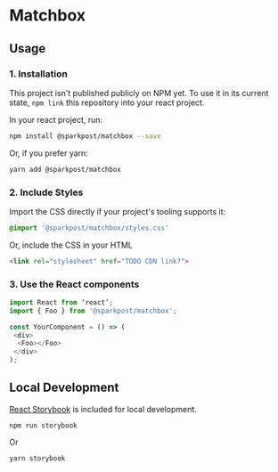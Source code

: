 # Matchbox


## Usage
### 1. Installation
This project isn't published publicly on NPM yet. To use it in its current state, `npm link` this repository into your react project.

In your react project, run:
```bash
npm install @sparkpost/matchbox --save
```
Or, if you prefer yarn:
```bash
yarn add @sparkpost/matchbox
```

### 2. Include Styles
Import the CSS directly if your project's tooling supports it:
```css
@import '@sparkpost/matchbox/styles.css'
```
Or, include the CSS in your HTML
```html
<link rel="stylesheet" href="TODO CDN link?">
```


### 3. Use the React components
```js
import React from ‘react’;
import { Foo } from '@sparkpost/matchbox';

const YourComponent = () => (
 <div>
  <Foo></Foo>
 </div>
);

```

## Local Development
[React Storybook](https://github.com/storybooks/storybook) is included for local development.
```
npm run storybook
```
Or
```
yarn storybook
```
